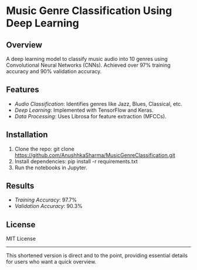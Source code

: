 
# Music Genre Classification Using Deep Learning

## Overview
A deep learning model to classify music audio into 10 genres using Convolutional Neural Networks (CNNs). Achieved over 97% training accuracy and 90% validation accuracy.

## Features
- *Audio Classification*: Identifies genres like Jazz, Blues, Classical, etc.
- *Deep Learning*: Implemented with TensorFlow and Keras.
- *Data Processing*: Uses Librosa for feature extraction (MFCCs).

## Installation
1. Clone the repo: git clone https://github.com/AnushhkaSharma/MusicGenreClassification.git
2. Install dependencies: pip install -r requirements.txt
3. Run the notebooks in Jupyter.

## Results
- *Training Accuracy*: 97.7%
- *Validation Accuracy*: 90.3%

## License
MIT License

---

This shortened version is direct and to the point, providing essential details for users who want a quick overview.
